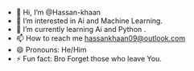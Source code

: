 - 👋 Hi, I’m @Hassan-khaan
- 👀 I’m interested in Ai and Machine Learning.
- 🌱 I’m currently learning Ai and Python .
- 📫 How to reach me hassankhaan09@outlook.com
- 😄 Pronouns: He/Him
- ⚡ Fun fact: Bro Forget those who leave You.

<!---
Hassan-khaan/Hassan-khaan is a ✨ special ✨ repository because its `README.md` (this file) appears on your GitHub profile.
You can click the Preview link to take a look at your changes.
--->

